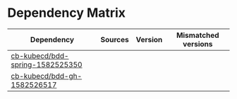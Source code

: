 # Dependency Matrix

Dependency | Sources | Version | Mismatched versions
---------- | ------- | ------- | -------------------
[cb-kubecd/bdd-spring-1582525350](https://github.com/cb-kubecd/bdd-spring-1582525350.git) |  | []() | 
[cb-kubecd/bdd-gh-1582526517](https://github.com/cb-kubecd/bdd-gh-1582526517.git) |  | []() | 
